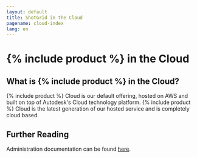 ```yaml
---
layout: default
title: ShotGrid in the Cloud
pagename: cloud-index
lang: en
---
```


# {% include product %} in the Cloud

## What is {% include product %} in the Cloud?

{% include product %} Cloud is our default offering, hosted on AWS and built on top of Autodesk's Cloud technology platform. {% include product %} Cloud is the latest generation of our hosted service and is completely cloud based.

## Further Reading

Administration documentation can be found [here](https://help.autodesk.com/view/SGSUB/ENU/?guid=SG_Administrator_ar_get_started_html).
